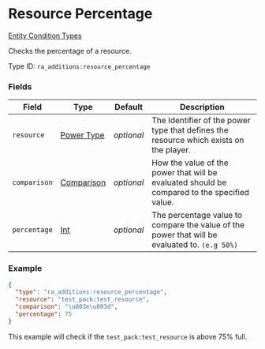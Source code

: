 # Resource Percentage
[Entity Condition Types](../entity_condition_types.md)

Checks the percentage of a resource.

Type ID: `ra_additions:resource_percentage`
### Fields
 | Field | Type | Default | Description | 
|---|---|---|---|
 | `resource` | [Power Type](../data_types/power_type.md) | _optional_ | The Identifier of the power type that defines the resource which exists on the player. | 
 | `comparison` | [Comparison](../data_types/comparison.md) | _optional_ | How the value of the power that will be evaluated should be compared to the specified value. | 
 | `percentage` | [Int](../data_types/int.md) | _optional_ | The percentage value to compare the value of the power that will be evaluated to. `(e.g 50%)` | 

### Example
```json
{
  "type": "ra_additions:resource_percentage",
  "resource": "test_pack:test_resource",
  "comparison": "\u003e\u003d",
  "percentage": 75
}
```
This example will check if the `test_pack:test_resource` is above 75% full.
